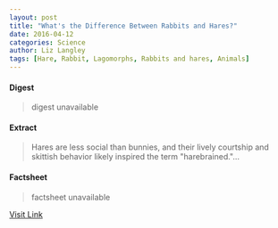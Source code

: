 ```yaml
---
layout: post
title: "What's the Difference Between Rabbits and Hares?"
date: 2016-04-12
categories: Science
author: Liz Langley
tags: [Hare, Rabbit, Lagomorphs, Rabbits and hares, Animals]
---
```



#### Digest
>digest unavailable

#### Extract
>Hares are less social than bunnies, and their lively courtship and skittish behavior likely inspired the term "harebrained."...

#### Factsheet
>factsheet unavailable

[Visit Link](http://feeds.nationalgeographic.com/~r/ng/News/News_Main/~3/i9_2nR0T9Kk/)



